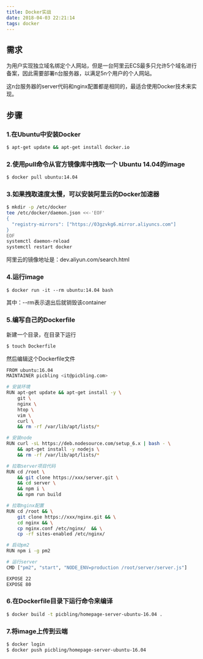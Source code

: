 ```yaml
---
title: Docker实战
date: 2018-04-03 22:21:14
tags: docker
---
```


## 需求
为用户实现独立域名绑定个人网站，但是一台阿里云ECS最多只允许5个域名进行备案，因此需要部署n台服务器，以满足5n个用户的个人网站。

这n台服务器的server代码和nginx配置都是相同的，最适合使用Docker技术来实现。

## 步骤
### 1.在Ubuntu中安装Docker
``` bash
$ apt-get update && apt-get install docker.io
```

### 2.使用pull命令从官方镜像库中拽取一个 Ubuntu 14.04的image
``` bash
$ docker pull ubuntu:14.04
```
### 3.如果拽取速度太慢，可以安装阿里云的Docker加速器
``` bash
$ mkdir -p /etc/docker
tee /etc/docker/daemon.json <<-'EOF'
{
  "registry-mirrors": ["https://03gzvkg6.mirror.aliyuncs.com"]
}
EOF
systemctl daemon-reload
systemctl restart docker
```
阿里云的镜像地址是：dev.aliyun.com/search.html

### 4.运行image
``` bash
$ docker run -it --rm ubuntu:14.04 bash 
```
其中：--rm表示退出后就销毁该container

### 5.编写自己的Dockerfile
新建一个目录，在目录下运行
``` bash
$ touch Dockerfile
```
然后编辑这个Dockerfile文件
``` bash
FROM ubuntu:16.04
MAINTAINER picbling <it@picbling.com>

# 安装环境
RUN apt-get update && apt-get install -y \
    git \
    nginx \
    htop \
    vim \
    curl \
    && rm -rf /var/lib/apt/lists/*

# 安装node
RUN curl -sL https://deb.nodesource.com/setup_6.x | bash - \
    && apt-get install -y nodejs \
    && rm -rf /var/lib/apt/lists/*

# 拉取server项目代码
RUN cd /root \
    && git clone https://xxx/server.git \
    && cd server \
    && npm i \
    && npm run build

# 拉取nginx配置
RUN cd /root && \
    git clone https://xxx/nginx.git && \
    cd nginx && \
    cp nginx.conf /etc/nginx/  && \
    cp -rf sites-enabled /etc/nginx/

# 启动pm2
RUN npm i -g pm2

# 运行server
CMD ["pm2", "start", "NODE_ENV=production /root/server/server.js"]

EXPOSE 22
EXPOSE 80
```

### 6.在Dockerfile目录下运行命令来编译
``` bash
$ docker build -t picbling/homepage-server-ubuntu-16.04 .
```

### 7.将image上传到云端
``` bash
$ docker login
$ docker push picbling/homepage-server-ubuntu-16.04
```
